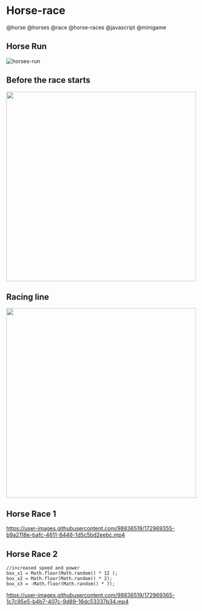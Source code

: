 # Horse-race
@horse @horses @race @horse-races @javascript @minigame

  ## Horse Run
  ![horses-run](https://user-images.githubusercontent.com/98836519/174305081-02fa5017-f00c-4ea8-91f9-bfe9257b8741.gif)

  ## Before the race starts
  <img src = "https://user-images.githubusercontent.com/98836519/172969008-372c539e-9073-4e80-b40b-6457fcfebf5c.jpg" width=500>

  ## Racing line
  <img src = "https://user-images.githubusercontent.com/98836519/172969152-c64b7750-e29b-4d11-a116-bdf99a784bf5.jpg" width=500>

  ## Horse Race 1
  https://user-images.githubusercontent.com/98836519/172969355-b9a2118e-bafc-4611-8446-1d5c5bd2eebc.mp4

  ## Horse Race 2
    //increased speed and power
    box_x1 = Math.floor(Math.random() * 12 );
    box_x2 = Math.floor(Math.random() * 2);
    box_x3 = -Math.floor(Math.random() * 7);
        
  https://user-images.githubusercontent.com/98836519/172969365-1c7c95e5-b4b7-407c-9d89-16dc53337b34.mp4





